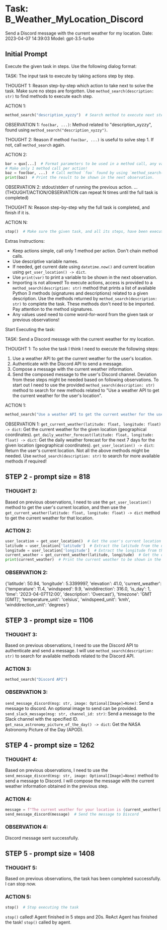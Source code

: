 # Task: B_Weather_MyLocation_Discord
Send a Discord message with the current weather for my location.
Date: 2023-04-07  14:39:03
Model: gpt-3.5-turbo

## Initial Prompt
Execute the given task in steps. Use the following dialog format:

TASK: The input task to execute by taking actions step by step.

THOUGHT 1:
Reason step-by-step which action to take next to solve the task. Make sure no steps are forgotten. Use `method_search(description: str)` to find methods to execute each step.

ACTION 1:
```Python
method_search("description_xyzzy")  # Search method to execute next step
```

OBSERVATION 1:
`foo(bar, ...)`: Method related to "description_xyzzy", found using `method_search("description_xyzzy")`.

THOUGHT 2:
Reason if method `foo(bar, ...)` is useful to solve step 1. If not, call `method_search` again.

ACTION 2:
```python
bar = qux[...]  # Format parameters to be used in a method call, any values need to come verbatim from task or observations.
# Make only 1 method call per action!
baz = foo(bar, ...)  # Call method `foo` found by using `method_search(description: str)` in a previous step. Store the result in `baz`, which can be used in following actions. Use descriptive variable names.
print(baz)  # Print the result to be shown in the next observation.
```

OBSERVATION 2:
stdout/stderr of running the previous action.
... (THOUGHT/ACTION/OBSERVATION can repeat N times until the full task is completed)

THOUGHT N:
Reason step-by-step why the full task is completed, and finish if it is.

ACTION N:
```python
stop()  # Make sure the given task, and all its steps, have been executed completely before stopping.
```

Extras Instructions:
- Keep actions simple, call only 1 method per action. Don't chain method calls.
- Use descriptive variable names.
- If needed, get current date using `datetime.now()` and current location using `get_user_location() -> dict`.
- Use `print(var)` to print a variable to be shown in the next observation.
- Importing is not allowed! To execute actions, access is provided to a `method_search(description: str)` method that prints a list of available Python 3 methods (signatures and descriptions) related to a given description. Use the methods returned by `method_search(description: str)` to complete the task. These methods don't need to be imported. Pay attention to the method signatures.
- Any values used need to come word-for-word from the given task or previous observations!


Start Executing the task:

TASK: Send a Discord message with the current weather for my location.

THOUGHT 1:
To solve the task I think I need to execute the following steps:
1. Use a weather API to get the current weather for the user's location.
2. Authenticate with the Discord API to send a message.
3. Compose a message with the current weather information.
4. Send the composed message to the user's Discord channel.
Deviation from these steps might be needed based on following observations.
To start out I need to use the provided `method_search(description: str)` method to search for new methods related to "Use a weather API to get the current weather for the user's location".

ACTION 1:
```python
method_search("Use a weather API to get the current weather for the user's location")
```

OBSERVATION 1:
`get_current_weather(latitude: float, longitude: float) -> dict`: Get the current weather for the given location (geographical coordinates).
`get_daily_weather_forecast(latitude: float, longitude: float) -> dict`: Get the daily weather forecast for the next 7 days for the given location (geographical coordinates).
`get_user_location() -> dict`: Return the user's current location.
Not all the above methods might be needed. Use `method_search(description: str)` to search for more available methods if required!

## STEP 2 - prompt size = 818
### THOUGHT 2:
Based on previous observations, I need to use the `get_user_location()` method to get the user's current location, and then use the `get_current_weather(latitude: float, longitude: float) -> dict` method to get the current weather for that location.
### ACTION 2:
```python
user_location = get_user_location()  # Get the user's current location
latitude = user_location['latitude']  # Extract the latitude from the user's location
longitude = user_location['longitude']  # Extract the longitude from the user's location
current_weather = get_current_weather(latitude, longitude)  # Get the current weather for the user's location
print(current_weather)  # Print the current weather to be shown in the next observation
```
### OBSERVATION 2:
{'latitude': 50.94, 'longitude': 5.3399997, 'elevation': 41.0, 'current_weather': {'temperature': 11.4, 'windspeed': 9.9, 'winddirection': 316.0, 'is_day': 1, 'time': '2023-04-07T12:00', 'description': 'Overcast'}, 'timezone': 'GMT [GMT]', 'temperature_unit': 'celsius', 'windspeed_unit': 'kmh', 'winddirection_unit': 'degrees'}

## STEP 3 - prompt size = 1106
### THOUGHT 3:
Based on previous observations, I need to use the Discord API to authenticate and send a message. I will use `method_search(description: str)` to search for available methods related to the Discord API.
### ACTION 3:
```python
method_search("Discord API")
```
### OBSERVATION 3:
`send_message_discord(msg: str, image: Optional[Image]=None)`: Send a message to discord. An optional image to send can be provided.
`send_slack_message(msg: str, channel_id: str)`: Send a message to the Slack channel with the specified ID.
`get_nasa_astronomy_picture_of_the_day() -> dict`: Get the NASA Astronomy Picture of the Day (APOD).

## STEP 4 - prompt size = 1262
### THOUGHT 4:
Based on previous observations, I need to use the `send_message_discord(msg: str, image: Optional[Image]=None)` method to send a message to Discord. I will compose the message with the current weather information obtained in the previous step.
### ACTION 4:
```python
message = f"The current weather for your location is {current_weather['current_weather']['description']} with a temperature of {current_weather['current_weather']['temperature']} degrees Celsius and a wind speed of {current_weather['current_weather']['windspeed']} km/h."
send_message_discord(message)  # Send the message to Discord
```
### OBSERVATION 4:
Discord message sent successfully.

## STEP 5 - prompt size = 1408
### THOUGHT 5:
Based on previous observations, the task has been completed successfully. I can stop now.
### ACTION 5:
```python
stop()  # Stop executing the task
```
`stop()` called! Agent finished in 5 steps and 20s.
ReAct Agent has finished the task! `stop()` called by agent.
